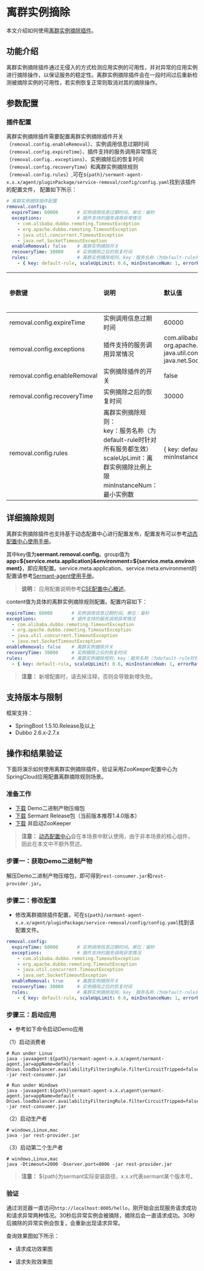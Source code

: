 # 离群实例摘除

本文介绍如何使用[离群实例摘除插件](https://github.com/huaweicloud/Sermant/tree/develop/sermant-plugins/sermant-service-removal)。

## 功能介绍

离群实例摘除插件通过无侵入的方式检测应用实例的可用性，并对异常的应用实例进行摘除操作，以保证服务的稳定性。离群实例摘除插件会在一段时间过后重新检测被摘除实例的可用性，若实例恢复正常则取消对其的摘除操作。

## 参数配置

### 插件配置

离群实例摘除插件需要配置离群实例摘除插件开关（`removal.config.enableRemoval`）、实例调用信息过期时间（`removal.config.expireTime`）、插件支持的服务调用异常情况（`removal.config..exceptions`）、实例摘除后的恢复时间（`removal.config.recoveryTime`）和离群实例摘除规则（`removal.config.rules`）,可在`${path}/sermant-agent-x.x.x/agent/pluginPackage/service-removal/config/config.yaml`找到该插件的配置文件， 配置如下所示：

```yaml
# 离群实例摘除插件配置
removal.config:
  expireTime: 60000       # 实例调用信息过期时间。单位：毫秒
  exceptions:             # 插件支持的服务调用异常情况
    - com.alibaba.dubbo.remoting.TimeoutException
    - org.apache.dubbo.remoting.TimeoutException
    - java.util.concurrent.TimeoutException
    - java.net.SocketTimeoutException
  enableRemoval: false    # 离群实例摘除开关
  recoveryTime: 30000     # 实例摘除之后的恢复时间
  rules:                  # 离群实例摘除规则，key：服务名称（为default-rule时针对所有服务都生效），scaleUpLimit：离群实例摘除比例上限。minInstanceNum：最小实例数。
    - { key: default-rule, scaleUpLimit: 0.6, minInstanceNum: 1, errorRate: 0.6 }
```

| 参数键                               | 说明                        | 默认值        | 是否必须 |
| :----------------------------------- | :------------------------- | :------------| :------- |
| removal.config.expireTime         | 实例调用信息过期时间            | 60000      | 是    |
| removal.config.exceptions         | 插件支持的服务调用异常情况       | com.alibaba.dubbo.remoting.TimeoutException <br>org.apache.dubbo.remoting.TimeoutException <br>java.util.concurrent.TimeoutException <br>java.net.SocketTimeoutException | 是    |
| removal.config.enableRemoval      | 实例摘除插件的开关      | false      | 是    |
| removal.config.recoveryTime       | 实例摘除之后的恢复时间 | 30000 | 是    |
| removal.config.rules           | 离群实例摘除规则：<br>key：服务名称（为default-rule时针对所有服务都生效）<br>scaleUpLimit：离群实例摘除比例上限 <br>minInstanceNum：最小实例数               | { key: default-rule, scaleUpLimit: 0.6, minInstanceNum: 1, errorRate: 0.6 }          | 是    |

## 详细摘除规则

离群实例摘除插件也支持基于动态配置中心进行配置发布，配置发布可以参考[动态配置中心使用手册](../user-guide/configuration-center.md#发布配置)。

其中key值为**sermant.removal.config**。group值为**app=${service.meta.application}&environment=${service.meta.environment}**，即应用配置。service.meta.application、service.meta.environment的配置请参考[Sermant-agent使用手册](../user-guide/sermant-agent.md#sermant-agent使用参数配置)。

> **说明：** 应用配置说明参考[CSE配置中心概述](https://support.huaweicloud.com/devg-cse/cse_devg_0020.html)。

content值为具体的离群实例摘除规则配置。配置内容如下：

```yaml
expireTime: 60000       # 实例调用信息过期时间。单位：毫秒
exceptions:             # 插件支持的服务调用异常情况
  - com.alibaba.dubbo.remoting.TimeoutException
  - org.apache.dubbo.remoting.TimeoutException
  - java.util.concurrent.TimeoutException
  - java.net.SocketTimeoutException
enableRemoval: false    # 离群实例摘除开关
recoveryTime: 30000     # 实例摘除之后的恢复时间
rules:                  # 离群实例摘除规则，key：服务名称（为default-rule时针对所有服务都生效），scaleUpLimit：离群实例摘除比例上限。minInstanceNum：最小实例数。
  - { key: default-rule, scaleUpLimit: 0.6, minInstanceNum: 1, errorRate: 0.6 }
```

> **注意：** 新增配置时，请去掉注释，否则会导致新增失败。

## 支持版本与限制

框架支持：
- SpringBoot 1.5.10.Release及以上
- Dubbo 2.6.x-2.7.x

## 操作和结果验证

下面将演示如何使用离群实例摘除插件，验证采用ZooKeeper配置中心为SpringCloud应用配置离群摘除规则场景。

### 准备工作

- [下载](https://github.com/huaweicloud/Sermant-examples/releases/download/v1.4.0/sermant-examples-removal-demo-1.4.0.tar.gz) Demo二进制产物压缩包
- [下载](https://github.com/huaweicloud/Sermant/releases/download/v1.4.0/sermant-1.4.0.tar.gz) Sermant
  Release包（当前版本推荐1.4.0版本）
- [下载](https://zookeeper.apache.org/releases#download) 并启动ZooKeeper

> **注意：** [动态配置中心](../user-guide/configuration-center.md)会在本场景中默认使用，由于非本场景的核心组件，因此在本文中不额外赘述。

### 步骤一：获取Demo二进制产物

解压Demo二进制产物压缩包，即可得到`rest-consumer.jar`和`rest-provider.jar`。

### 步骤二：修改配置

- 修改离群摘除插件配置，可在`${path}/sermant-agent-x.x.x/agent/pluginPackage/service-removal/config/config.yaml`找到该配置文件。

```yaml
removal.config:
  expireTime: 60000       # 实例调用信息过期时间。单位：毫秒
  exceptions:             # 插件支持的服务调用异常情况
    - com.alibaba.dubbo.remoting.TimeoutException
    - org.apache.dubbo.remoting.TimeoutException
    - java.util.concurrent.TimeoutException
    - java.net.SocketTimeoutException
  enableRemoval: true     # 离群实例摘除开关
  recoveryTime: 30000     # 实例摘除之后的恢复时间
  rules:                  # 离群实例摘除规则，key：服务名称（为default-rule时针对所有服务都生效），scaleUpLimit：离群实例摘除比例上限。minInstanceNum：最小实例数。
    - { key: default-rule, scaleUpLimit: 0.6, minInstanceNum: 1, errorRate: 0.6 }
```

### 步骤三：启动应用

- 参考如下命令启动Demo应用

（1）启动消费者

```shell
# Run under Linux
java -javaagent:${path}/sermant-agent-x.x.x/agent/sermant-agent.jar=appName=default -Dniws.loadbalancer.availabilityFilteringRule.filterCircuitTripped=false -jar rest-consumer.jar
```

```shell
# Run under Windows
java -javaagent:${path}\sermant-agent-x.x.x\agent\sermant-agent.jar=appName=default -Dniws.loadbalancer.availabilityFilteringRule.filterCircuitTripped=false -jar rest-consumer.jar
```

（2）启动生产者
```shell
# windows,Linux,mac
java -jar rest-provider.jar
```

（3）启动第二个生产者

```shell
# windows,Linux,mac
java -Dtimeout=2000 -Dserver.port=8006 -jar rest-provider.jar
```


> **注意：** ${path}为sermant实际安装路径，x.x.x代表sermant某个版本号。

### 验证

通过浏览器一直访问`http://localhost:8005/hello`，刚开始会出现服务请求成功和请求异常两种情况。30秒后异常实例会被摘除，摘除后会一直请求成功。30秒后摘除的异常实例会恢复，会重新出现请求异常。

查询效果图如下所示：

- 请求成功效果图
<MyImage src="/docs-img/removal-req-success.png"/>

- 请求失败效果图
<MyImage src="/docs-img/removal-req-fail.png"/>